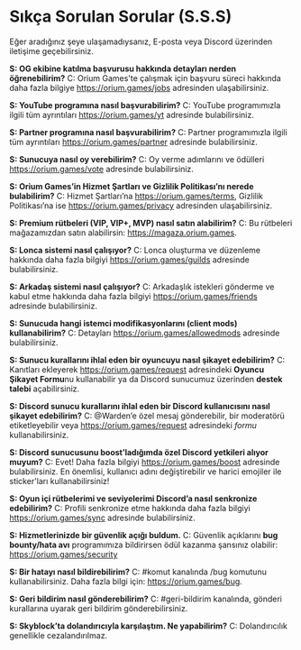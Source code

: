 # Sıkça Sorulan Sorular (S.S.S)

Eğer aradığınız şeye ulaşamadıysanız, E-posta veya Discord üzerinden iletişime geçebilirsiniz.

**S: OG ekibine katılma başvurusu hakkında detayları nerden öğrenebilirim?**
C: Orium Games'te çalışmak için başvuru süreci hakkında daha fazla bilgiye https://orium.games/jobs adresinden ulaşabilirsiniz.

**S: YouTube programına nasıl başvurabilirim?**
C: YouTube programımızla ilgili tüm ayrıntıları https://orium.games/yt adresinde bulabilirsiniz.

**S: Partner programına nasıl başvurabilirim?**
C: Partner programımızla ilgili tüm ayrıntıları https://orium.games/partner adresinde bulabilirsiniz.

**S: Sunucuya nasıl oy verebilirim?**
C: Oy verme adımlarını ve ödülleri https://orium.games/vote adresinde bulabilirsiniz.

**S: Orium Games’in Hizmet Şartları ve Gizlilik Politikası’nı nerede bulabilirim?**
C: Hizmet Şartları’na https://orium.games/terms, Gizlilik Politikası’na ise https://orium.games/privacy adresinden ulaşabilirsiniz.

**S: Premium rütbeleri (VIP, VIP+, MVP) nasıl satın alabilirim?**
C: Bu rütbeleri mağazamızdan satın alabilirsin: https://magaza.orium.games.

**S: Lonca sistemi nasıl çalışıyor?**
C: Lonca oluşturma ve düzenleme hakkında daha fazla bilgiyi https://orium.games/guilds adresinde bulabilirsiniz.

**S: Arkadaş sistemi nasıl çalışıyor?**
C: Arkadaşlık istekleri gönderme ve kabul etme hakkında daha fazla bilgiyi https://orium.games/friends adresinde bulabilirsiniz.

**S: Sunucuda hangi istemci modifikasyonlarını (client mods) kullanabilirim?**
C: Detayları https://orium.games/allowedmods adresinde bulabilirsiniz.

**S: Sunucu kurallarını ihlal eden bir oyuncuyu nasıl şikayet edebilirim?**
C: Kanıtları ekleyerek https://orium.games/request adresindeki **Oyuncu Şikayet Formu**nu kullanabilir ya da Discord sunucumuz üzerinden **destek talebi** açabilirsiniz.

**S: Discord sunucu kurallarını ihlal eden bir Discord kullanıcısını nasıl şikayet edebilirim?**
C: @Warden’e özel mesaj gönderebilir, bir moderatörü etiketleyebilir veya https://orium.games/request adresindeki *formu* kullanabilirsiniz.

**S: Discord sunucusunu boost’ladığımda özel Discord yetkileri alıyor muyum?**
C: Evet! Daha fazla bilgiyi https://orium.games/boost adresinde bulabilirsiniz. En önemlisi, kullanıcı adını değiştirebilir ve harici emojiler ile sticker'ları kullanabilirsiniz!

**S: Oyun içi rütbelerimi ve seviyelerimi Discord’a nasıl senkronize edebilirim?**
C: Profili senkronize etme hakkında daha fazla bilgiyi https://orium.games/sync adresinde bulabilirsiniz.

**S: Hizmetlerinizde bir güvenlik açığı buldum.**
C: Güvenlik açıklarını **bug bounty/hata avı** programımıza bildirirsen ödül kazanma şansınız olabilir: https://orium.games/security

**S: Bir hatayı nasıl bildirebilirim?**
C: #komut kanalında /bug komutunu kullanabilirsiniz. Daha fazla bilgi için: https://orium.games/bug.

**S: Geri bildirim nasıl gönderebilirim?**
C: #geri-bildirim kanalında, gönderi kurallarına uyarak geri bildirim gönderebilirsiniz.

**S: Skyblock’ta dolandırıcıyla karşılaştım. Ne yapabilirim?**
C: Dolandırıcılık genellikle cezalandırılmaz.
